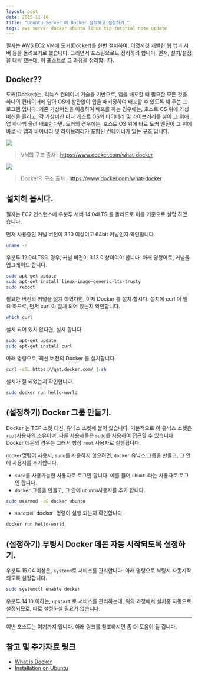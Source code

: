 ```yaml
---
layout: post
date: 2015-11-16
title: "Ubuntu Server 에 Docker 설치하고 설정하기."
tags: aws server docker ubuntu linux tip tutorial note update
---
```


필자는 AWS EC2 VM에 도커(Docker)를 한번 설치하여, 이것저것 개발한 웹 앱과 서버 등을 돌려보기로 했습니다. 그러면서 포스팅으로도 정리하려 합니다. 먼저, 설치/설정을 대략 했는데, 이 포스트로 그 과정을 정리합니다.

## Docker??

도커(Docker)는, 리눅스 컨테이너 기술을 기반으로, 앱을 배포할 때 필요한 모든 것을 하나의 컨테이너에 담아 OS에 상관없이 앱을 패키징하여 배포할 수 있도록 해 주는 프로그램 입니다. 기존 가상머신을 이용하여 배포를 하는 경우에는, 호스트 OS 위에 가성머신을 올리고, 각 가상머신 마다 게스트 OS와 바이너리 및 라이브러리를 넣어 그 위애 앱 하나씩 올려 배포한다면. 도커의 경우에는, 호스트 OS 위에 바로 도커 엔진이 그 위에 바로 각 앱과 바이너리 및 라이브러리가 포함된 컨테이너가 있는 구조 입니다.

![](/blogimgs/vm-diagram.png)

> VM의 구조
> 출처 : https://www.docker.com/what-docker

![](/blogimgs/docker-diagram.png)

> Docker의 구조
> 출처 : https://www.docker.com/what-docker

## 설치해 봅시다.
필자는 EC2 인스턴스에 우분투 서버 14.04LTS 를 돌리므로 이를 기준으로 설명 하겠습니다.

먼저 사용중인 커널 버전이 3.10 이상이고 64bit 커널인지 확인합니다.

```bash
uname -r
```

우분투 12.04LTS의 경우, 커널 버전이 3.13 이상이여야 합니다. 아래 명령어로, 커널을 업그레이드 합니다.

```bash
sudo apt-get update
sudo apt-get install linux-image-generic-lts-trusty
sudo reboot
```

필요한 버전의 커널을 설치 하였다면, 이제 Docker 를 설치 합시다. 설치에 curl 이 필요 하므로, 먼저 curl 이 설치 되어 있는지 확인합니다.

```bash
which curl
```

설치 되어 있지 않다면, 설치 합니다.

```bash
sudo apt-get update
sudo apt-get install curl
```

아래 명령으로, 최신 버전의 Docker 를 설치합니다.

```bash
curl -sSL https://get.docker.com/ | sh
```

설치가 잘 되었는지 확인합니다.

```bash
sudo docker run hello-world
```


## (설정하기) Docker 그룹 만들기.
Docker 는 TCP 소켓 대신, 유닉스 소켓에 붙어 있습니다. 기본적으로 이 유닉스 소켓은 `root`사용자의 소유이며,
다른 사용자들은 `sudo`를 사용하여 접근할 수 있습니다. Docker 데몬의 경우는 그래서 항상 `root` 사용자로 실행됩니다.

`docker`명령어 사용시, `sudo`를 사용하지 않으려면, `docker` 유닉스 그룹을 만들고, 그 안에 사용자를 추가합니다.

 - `sudo`를 사용가능한 사용자로 로그인 합니다. 예를 들어 `ubuntu`라는 사용자로 로그인 합니다.
 - `docker` 그룹을 만들고, 그 안에 `ubuntu`사용자를 추가 합니다.

 ```bash
sudo usermod -aG docker ubuntu
 ```
 - `sudo없이 `docker` 명령이 실행 되는지 확인합니다.

 ```bash
 docker run hello-world
 ```

## (설정하기) 부팅시 Docker 데몬 자동 시작되도록 설정하기.

우분투 15.04 이상은, `systemd`로 서비스를 관리합니다. 아래 명령으로 부팅시 자동시작 되도록 설정합니다.

 ```bash
sudo systemctl enable docker
 ```

우분투 14.10 이하는, `upstart` 로 서비스를 관리하는데, 위의 과정에서 설치중 자동으로 설정되므로, 따로 설정하실 필요가 없습니다.

---

이번 포스트는 여기까지 입니다. 아래 링크를 참조하시면 좀 더 도움이 될 겁니다.

## 참고 및 추가자료 링크

 - [What is Docker](https://www.docker.com/what-docker)
 - [Installation on Ubuntu](https://docs.docker.com/v1.8/installation/ubuntulinux)
